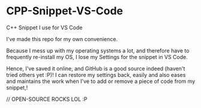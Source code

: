 # CPP-Snippet-VS-Code
C++ Snippet I use for VS Code

I've made this repo for my own convenience.

Because I mess up with my operating systems a lot,
and therefore have to frequently re-install my OS,
I lose my Settings for the snippet in VS Code.

Hence, I've saved it online, and GitHub is a good 
source indeed (haven't tried others yet :P)! I can
restore my settings back, easily and also eases 
and maintains the work when I've to add or remove a 
piece of code from my snippet,!

// OPEN-SOURCE ROCKS LOL :P
